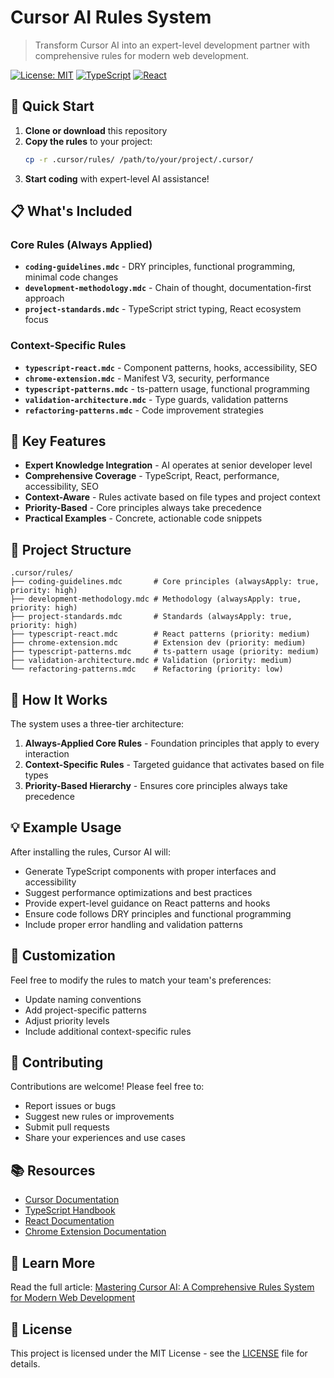 # Cursor AI Rules System

> Transform Cursor AI into an expert-level development partner with comprehensive rules for modern web development.

[![License: MIT](https://img.shields.io/badge/License-MIT-yellow.svg)](https://opensource.org/licenses/MIT)
[![TypeScript](https://img.shields.io/badge/TypeScript-007ACC?logo=typescript&logoColor=white)](https://www.typescriptlang.org/)
[![React](https://img.shields.io/badge/React-20232A?logo=react&logoColor=61DAFB)](https://reactjs.org/)

## 🚀 Quick Start

1. **Clone or download** this repository
2. **Copy the rules** to your project:
   ```bash
   cp -r .cursor/rules/ /path/to/your/project/.cursor/
   ```
3. **Start coding** with expert-level AI assistance!

## 📋 What's Included

### Core Rules (Always Applied)
- **`coding-guidelines.mdc`** - DRY principles, functional programming, minimal code changes
- **`development-methodology.mdc`** - Chain of thought, documentation-first approach
- **`project-standards.mdc`** - TypeScript strict typing, React ecosystem focus

### Context-Specific Rules
- **`typescript-react.mdc`** - Component patterns, hooks, accessibility, SEO
- **`chrome-extension.mdc`** - Manifest V3, security, performance
- **`typescript-patterns.mdc`** - ts-pattern usage, functional programming
- **`validation-architecture.mdc`** - Type guards, validation patterns
- **`refactoring-patterns.mdc`** - Code improvement strategies

## 🎯 Key Features

- **Expert Knowledge Integration** - AI operates at senior developer level
- **Comprehensive Coverage** - TypeScript, React, performance, accessibility, SEO
- **Context-Aware** - Rules activate based on file types and project context
- **Priority-Based** - Core principles always take precedence
- **Practical Examples** - Concrete, actionable code snippets

## 📁 Project Structure

```
.cursor/rules/
├── coding-guidelines.mdc       # Core principles (alwaysApply: true, priority: high)
├── development-methodology.mdc # Methodology (alwaysApply: true, priority: high)
├── project-standards.mdc       # Standards (alwaysApply: true, priority: high)
├── typescript-react.mdc        # React patterns (priority: medium)
├── chrome-extension.mdc        # Extension dev (priority: medium)
├── typescript-patterns.mdc     # ts-pattern usage (priority: medium)
├── validation-architecture.mdc # Validation (priority: medium)
└── refactoring-patterns.mdc    # Refactoring (priority: low)
```

## 🔧 How It Works

The system uses a three-tier architecture:

1. **Always-Applied Core Rules** - Foundation principles that apply to every interaction
2. **Context-Specific Rules** - Targeted guidance that activates based on file types
3. **Priority-Based Hierarchy** - Ensures core principles always take precedence

## 💡 Example Usage

After installing the rules, Cursor AI will:

- Generate TypeScript components with proper interfaces and accessibility
- Suggest performance optimizations and best practices
- Provide expert-level guidance on React patterns and hooks
- Ensure code follows DRY principles and functional programming
- Include proper error handling and validation patterns

## 🎨 Customization

Feel free to modify the rules to match your team's preferences:

- Update naming conventions
- Add project-specific patterns
- Adjust priority levels
- Include additional context-specific rules

## 🤝 Contributing

Contributions are welcome! Please feel free to:

- Report issues or bugs
- Suggest new rules or improvements
- Submit pull requests
- Share your experiences and use cases

## 📚 Resources

- [Cursor Documentation](https://cursor.com/docs/context/rules)
- [TypeScript Handbook](https://www.typescriptlang.org/docs/)
- [React Documentation](https://react.dev/)
- [Chrome Extension Documentation](https://developer.chrome.com/docs/extensions/)

## 📖 Learn More

Read the full article: [Mastering Cursor AI: A Comprehensive Rules System for Modern Web Development](https://medium.com/@jellyfish-tom/mastering-cursor-ai-a-comprehensive-rules-system-for-modern-web-development)

## 📄 License

This project is licensed under the MIT License - see the [LICENSE](LICENSE) file for details.